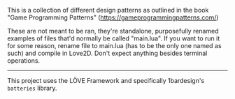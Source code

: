 This is a collection of different design patterns as outlined in the book "Game Programming Patterns" (https://gameprogrammingpatterns.com/)

These are not meant to be ran, they're standalone, purposefully renamed examples of files that'd normally be called "main.lua". If you want to run it for some reason, rename file to main.lua (has to be the only one named as such) and compile in Love2D. Don't expect anything besides terminal operations. 
___
This project uses the LÖVE Framework and specifically 1bardesign's `batteries` library. 
